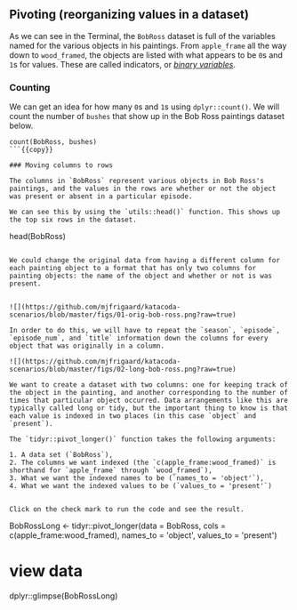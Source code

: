 ## Pivoting (reorganizing values in a dataset) 

As we can see in the Terminal, the `BobRoss` dataset is full of the variables named for the various objects in his paintings. From `apple_frame` all the way down to `wood_framed`, the objects are listed with what appears to be `0`s and `1`s for values. These are called indicators, or [*binary variables*](https://en.wikipedia.org/wiki/Binary_data#Binary_variables). 

### Counting

We can get an idea for how many `0`s and `1`s using `dplyr::count()`. We will count the number of `bushes` that show up in the Bob Ross paintings dataset below. 

```
count(BobRoss, bushes)
```{{copy}}

### Moving columns to rows 

The columns in `BobRoss` represent various objects in Bob Ross's paintings, and the values in the rows are whether or not the object was present or absent in a particular episode. 

We can see this by using the `utils::head()` function. This shows up the top six rows in the dataset.

```
head(BobRoss)
```{{execute}}

We could change the original data from having a different column for each painting object to a format that has only two columns for painting objects: the name of the object and whether or not is was present. 


![](https://github.com/mjfrigaard/katacoda-scenarios/blob/master/figs/01-orig-bob-ross.png?raw=true)

In order to do this, we will have to repeat the `season`, `episode`, `episode_num`, and `title` information down the columns for every object that was originally in a column.

![](https://github.com/mjfrigaard/katacoda-scenarios/blob/master/figs/02-long-bob-ross.png?raw=true)

We want to create a dataset with two columns: one for keeping track of the object in the painting, and another corresponding to the number of times that particular object occurred. Data arrangements like this are typically called long or tidy, but the important thing to know is that each value is indexed in two places (in this case `object` and `present`).

The `tidyr::pivot_longer()` function takes the following arguments: 

1. A data set (`BobRoss`), 
2. The columns we want indexed (the `c(apple_frame:wood_framed)` is shorthand for `apple_frame` through `wood_framed`),  
3. What we want the indexed names to be (`names_to = 'object'`),  
4. What we want the indexed values to be (`values_to = 'present'`)  


Click on the check mark to run the code and see the result.

```
BobRossLong <- tidyr::pivot_longer(data = BobRoss, 
                      cols = c(apple_frame:wood_framed), 
                      names_to = 'object', 
                      values_to = 'present')
# view data 
dplyr::glimpse(BobRossLong)
```{{execute}}


